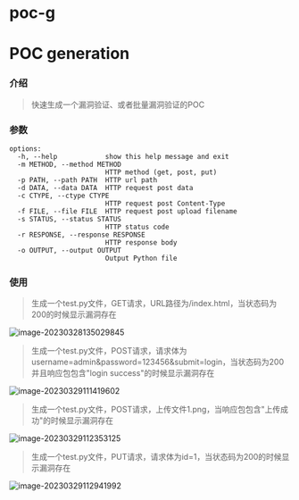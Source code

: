 # poc-g
# POC generation

### 介绍

> 快速生成一个漏洞验证、或者批量漏洞验证的POC

### 参数

```
options:
  -h, --help            show this help message and exit
  -m METHOD, --method METHOD
                        HTTP method (get, post, put)
  -p PATH, --path PATH  HTTP url path
  -d DATA, --data DATA  HTTP request post data
  -c CTYPE, --ctype CTYPE
                        HTTP request post Content-Type
  -f FILE, --file FILE  HTTP request post upload filename
  -s STATUS, --status STATUS
                        HTTP status code
  -r RESPONSE, --response RESPONSE
                        HTTP response body
  -o OUTPUT, --output OUTPUT
                        Output Python file
```

### 使用

> 生成一个test.py文件，GET请求，URL路径为/index.html，当状态码为200的时候显示漏洞存在

![image-20230328135029845](F:\image\image-20230328135029845.png)

> 生成一个test.py文件，POST请求，请求体为username=admin&password=123456&submit=login，当状态码为200并且响应包包含"login success"的时候显示漏洞存在

![image-20230329111419602](F:\image\image-20230329111419602.png)

> 生成一个test.py文件，POST请求，上传文件1.png，当响应包包含"上传成功"的时候显示漏洞存在

![image-20230329112353125](F:\image\image-20230329112353125.png)

>生成一个test.py文件，PUT请求，请求体为id=1，当状态码为200的时候显示漏洞存在

![image-20230329112941992](F:\image\image-20230329112941992.png)

